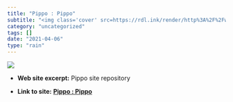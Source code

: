 ```yaml
---
title: "Pippo : Pippo"
subtitle: "<img class='cover' src=https://rdl.ink/render/http%3A%2F%2Fwww.pippo.ro>"
category: "uncategorized"
tags: []
date: "2021-04-06"
type: "rain"
---
```

<img class="cover" src=https://rdl.ink/render/http%3A%2F%2Fwww.pippo.ro>



* **Web site excerpt:** Pippo site repository

* **Link to site:** **[Pippo : Pippo](http://www.pippo.ro)**